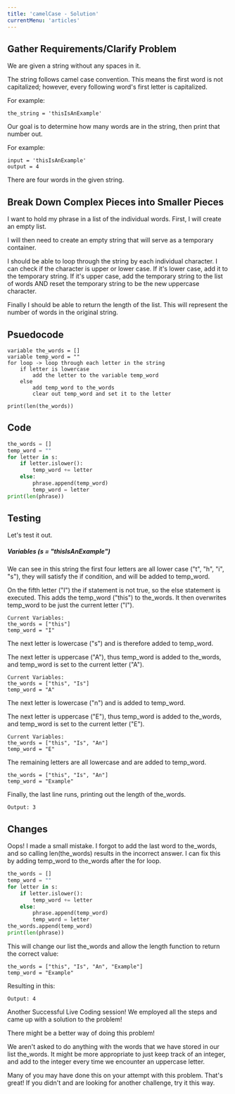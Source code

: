 ```yaml
---
title: 'camelCase - Solution'
currentMenu: 'articles'
---
```


## Gather Requirements/Clarify Problem
We are given a string without any spaces in it.

The string follows camel case convention. This means the first word is not capitalized; however, every following word's first letter is capitalized.

For example:
```nohighlight
the_string = 'thisIsAnExample'
```

Our goal is to determine how many words are in the string, then print that number out.

For example:
```nohighlight
input = 'thisIsAnExample'
output = 4
```
There are four words in the given string.

## Break Down Complex Pieces into Smaller Pieces
I want to hold my phrase in a list of the individual words. First, I will create an empty list.

I will then need to create an empty string that will serve as a temporary container.

I should be able to loop through the string by each individual character. I can check if the character is upper or lower case. If it's lower case, add it to the temporary string. If it's upper case, add the temporary string to the list of words AND reset the temporary string to be the new uppercase character.

Finally I should be able to return the length of the list. This will represent the number of words in the original string.

## Psuedocode
```nohighlight
variable the_words = []
variable temp_word = ""
for loop -> loop through each letter in the string
    if letter is lowercase
        add the letter to the variable temp_word
    else
        add temp_word to the_words
        clear out temp_word and set it to the letter

print(len(the_words))
```

## Code
```python
the_words = []
temp_word = ""
for letter in s:
    if letter.islower():
        temp_word += letter
    else:
        phrase.append(temp_word)
        temp_word = letter
print(len(phrase))
```

## Testing

Let's test it out.

##### Variables (s = "thisIsAnExample")

We can see in this string the first four letters are all lower case ("t", "h", "i", "s"), they will satisfy the if condition, and will be added to temp_word.

On the fifth letter ("I") the if statement is not true, so the else statement is executed. This adds the temp_word ("this") to the_words. It then overwrites temp_word to be just the current letter ("I").

```nohighlight
Current Variables:
the_words = ["this"]
temp_word = "I"
```

The next letter is lowercase ("s") and is therefore added to temp_word.

The next letter is uppercase ("A"), thus temp_word is added to the_words, and temp_word is set to the current letter ("A").

```nohighlight
Current Variables:
the_words = ["this", "Is"]
temp_word = "A"
```

The next letter is lowercase ("n") and is added to temp_word.

The next letter is uppercase ("E"), thus temp_word is added to the_words, and temp_word is set to the current letter ("E").

```nohighlight
Current Variables:
the_words = ["this", "Is", "An"]
temp_word = "E"
```

The remaining letters are all lowercase and are added to temp_word.

```nohighlight
the_words = ["this", "Is", "An"]
temp_word = "Example"
```

Finally, the last line runs, printing out the length of the_words.

```nohighlight
Output: 3
```
## Changes

Oops! I made a small mistake. I forgot to add the last word to the_words, and so calling len(the_words) results in the incorrect answer. I can fix this by adding temp_word to the_words after the for loop.

```python
the_words = []
temp_word = ""
for letter in s:
    if letter.islower():
        temp_word += letter
    else:
        phrase.append(temp_word)
        temp_word = letter
the_words.append(temp_word)
print(len(phrase))
```

This will change our list the_words and allow the length function to return the correct value:

```nohighlight
the_words = ["this", "Is", "An", "Example"]
temp_word = "Example"
```

Resulting in this:
```nohighlight
Output: 4
```

Another Successful Live Coding session! We employed all the steps and came up with a solution to the problem!

<aside class="aside-hint" markdown="1">
There might be a better way of doing this problem!

We aren't asked to do anything with the words that we have stored in our list the_words. It might be more appropriate to just keep track of an integer, and add to the integer every time we encounter an uppercase letter.

Many of you may have done this on your attempt with this problem. That's great! If you didn't and are looking for another challenge, try it this way.
</aside>

